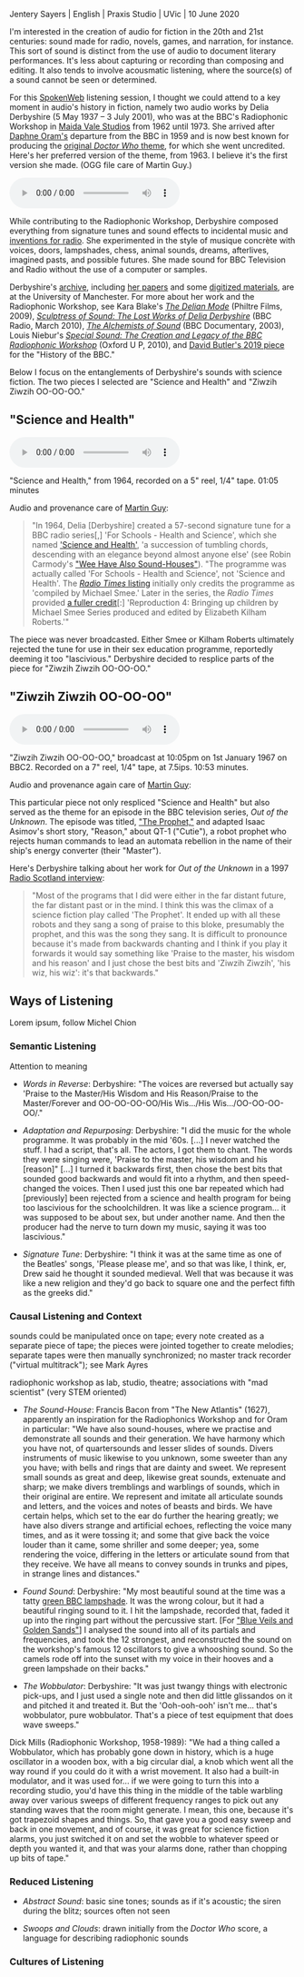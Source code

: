 Jentery Sayers | English | Praxis Studio | UVic | 10 June 2020 

I'm interested in the creation of audio for fiction in the 20th and 21st centuries: sound made for radio, novels, games, and narration, for instance. This sort of sound is distinct from the use of audio to document literary performances. It's less about capturing or recording than composing and editing. It also tends to involve acousmatic listening, where the source(s) of a sound cannot be seen or determined.  

For this [SpokenWeb](https://spokenweb.ca/) listening session, I thought we could attend to a key moment in audio's history in fiction, namely two audio works by Delia Derbyshire (5 May 1937 – 3 July 2001), who was at the BBC's Radiophonic Workshop in [Maida Vale Studios](https://www.google.com/maps/@51.5262781,-0.1909051,3a,75y,222.79h,90.48t/data=!3m6!1e1!3m4!1s-RpzF9BJ2aBun5N8pqA70Q!2e0!7i16384!8i8192) from 1962 until 1973. She arrived after [Daphne Oram's](https://www.bbc.com/culture/article/20170522-daphne-oram-pioneered-electronic-music) departure from the BBC in 1959 and is now best known for producing the [original *Doctor Who* theme](https://www.youtube.com/watch?v=xkIEkLww3lg), for which she went uncredited. Here's her preferred version of the theme, from 1963. I believe it's the first version she made. (OGG file care of Martin Guy.) 

<audio controls>
  <source src="https://wikidelia.net/images/d/d4/Doctor_Who.ogg" type="audio/ogg">
Your browser does not support the audio element.
</audio>

While contributing to the Radiophonic Workshop, Derbyshire composed everything from signature tunes and sound effects to incidental music and [inventions for radio](https://wikidelia.net/wiki/Inventions_for_Radio). She experimented in the style of musique concrète with voices, doors, lampshades, chess, animal sounds, dreams, afterlives, imagined pasts, and possible futures. She made sound for BBC Television and Radio without the use of a computer or samples.

Derbyshire's [archive](https://deliaderbyshireday.com/dd-archive/), including [her papers](https://www.library.manchester.ac.uk/search-resources/special-collections/guide-to-special-collections/a-to-z/collection/?match=Delia+Derbyshire+Papers) and some [digitized materials](https://www.library.manchester.ac.uk/using-the-library/staff/digitisation-services/projects/delia-derbyshire/), are at the University of Manchester. For more about her work and the Radiophonic Workshop, see Kara Blake's [*The Delian Mode*](https://thedelianmode.com/) (Philtre Films, 2009), [*Sculptress of Sound: The Lost Works of Delia Derbyshire*](https://www.bbc.co.uk/programmes/b00rl2ky) (BBC Radio, March 2010), [*The Alchemists of Sound*](http://www.ubu.com/film/alchemists.html) (BBC Documentary, 2003), Louis Niebur's [*Special Sound: The Creation and Legacy of the BBC Radiophonic Workshop*](https://global.oup.com/ushe/product/special-sound-9780195368406?cc=ca&lang=en&) (Oxford U P, 2010), and [David Butler's 2019 piece](https://www.bbc.com/historyofthebbc/100-voices/pioneering-women/women-of-the-workshop/delia-derbyshire) for the "History of the BBC." 

Below I focus on the entanglements of Derbyshire's sounds with science fiction. The two pieces I selected are "Science and Health" and "Ziwzih Ziwzih OO-OO-OO." 

## "Science and Health"

<audio controls>
  <source src="https://wikidelia.net/images/f/f6/Science_and_Health.ogg" type="audio/ogg">
Your browser does not support the audio element.
</audio>

"Science and Health," from 1964, recorded on a 5" reel, 1/4" tape. 01:05 minutes 

Audio and provenance care of [Martin Guy](https://wikidelia.net/wiki/Science_and_Health): 

> "In 1964, Delia [Derbyshire] created a 57-second signature tune for a BBC radio series[,] 'For Schools - Health and Science', which she named ['Science and Health'](https://wikidelia.net/wiki/TRW#6152), 'a succession of tumbling chords, descending with an elegance beyond almost anyone else' (see Robin Carmody's ["Wee Have Also Sound-Houses"](https://wikidelia.net/wiki/Wee_have_also_sound-houses_(article))). "The programme was actually called 'For Schools - Health and Science', not 'Science and Health'. The [*Radio Times* listing](https://genome.ch.bbc.co.uk/0b6cbbb9c6bb422ab0bf8ce745a85dcc) initially only credits the programme as 'compiled by Michael Smee.' Later in the series, the *Radio Times* provided [a fuller credit](https://genome.ch.bbc.co.uk/61bf87094117409587e663c4528b4388)[:] 'Reproduction 4: Bringing up children by Michael Smee Series produced and edited by Elizabeth Kilham Roberts.'"

The piece was never broadcasted. Either Smee or Kilham Roberts ultimately rejected the tune for use in their sex education programme, reportedly deeming it too "lascivious." Derbyshire decided to resplice parts of the piece for "Ziwzih Ziwzih OO-OO-OO."

## "Ziwzih Ziwzih OO-OO-OO"

<audio controls>
  <source src="https://wikidelia.net/images/f/f9/Ziwzih_Ziwzih_OO-OO-OO.ogg" type="audio/ogg">
Your browser does not support the audio element.
</audio>

"Ziwzih Ziwzih OO-OO-OO," broadcast at 10:05pm on 1st January 1967 on BBC2. Recorded on a 7" reel, 1/4" tape, at 7.5ips. 10:53 minutes.

Audio and provenance again care of [Martin Guy](https://wikidelia.net/wiki/Ziwzih%20Ziwzih%20OO-OO-OO): 

This particular piece not only respliced "Science and Health" but also served as the theme for an episode in the BBC television series, *Out of the Unknown*. The episode was titled, ["The Prophet,"](https://genome.ch.bbc.co.uk/845a0724283b4cc2ae96313b7a329d39) and adapted Isaac Asimov's short story, "Reason," about QT-1 ("Cutie"), a robot prophet who rejects human commands to lead an automata rebellion in the name of their ship's energy converter (their "Master").

Here's Derbyshire talking about her work for *Out of the Unknown* in a 1997 [Radio Scotland interview](https://wikidelia.net/wiki/Radio_Scotland_interview): 

> "Most of the programs that I did were either in the far distant future, the far distant past or in the mind. I think this was the climax of a science fiction play called 'The Prophet'. It ended up with all these robots and they sang a song of praise to this bloke, presumably the prophet, and this was the song they sang. It is difficult to pronounce because it's made from backwards chanting and I think if you play it forwards it would say something like 'Praise to the master, his wisdom and his reason' and I just chose the best bits and 'Ziwzih Ziwzih', 'his wiz, his wiz': it's that backwards."

## Ways of Listening 

Lorem ipsum, follow Michel Chion 

### Semantic Listening 

Attention to meaning 

* *Words in Reverse*: Derbyshire: "The voices are reversed but actually say 'Praise to the Master/His Wisdom and His Reason/Praise to the Master/Forever and OO-OO-OO-OO/His Wis.../His Wis.../OO-OO-OO-OO/."

* *Adaptation and Repurposing*: Derbyshire: "I did the music for the whole programme. It was probably in the mid '60s. [...] I never watched the stuff. I had a script, that's all. The actors, I got them to chant. The words they were singing were, 'Praise to the master, his wisdom and his [reason]" [...] I turned it backwards first, then chose the best bits that sounded good backwards and would fit into a rhythm, and then speed-changed the voices. Then I used just this one bar repeated which had [previously] been rejected from a science and health program for being too lascivious for the schoolchildren. It was like a science program... it was supposed to be about sex, but under another name. And then the producer had the nerve to turn down my music, saying it was too lascivious."

* *Signature Tune*: Derbyshire: "I think it was at the same time as one of the Beatles' songs, 'Please please me', and so that was like, I think, er, Drew said he thought it sounded medieval. Well that was because it was like a new religion and they'd go back to square one and the perfect fifth as the greeks did."  

### Causal Listening and Context 

sounds could be manipulated once on tape; every note created as a separate piece of tape; the pieces were jointed together to create melodies; separate tapes were then manually synchronized; no master track recorder ("virtual multitrack"); see Mark Ayres 

radiophonic workshop as lab, studio, theatre; associations with "mad scientist" (very STEM oriented) 

* *The Sound-House*: Francis Bacon from "The New Atlantis" (1627), apparently an inspiration for the Radiophonics Workshop and for Oram in particular: "We have also sound-houses, where we practise and demonstrate all sounds and their generation. We have harmony which you have not, of quartersounds and lesser slides of sounds. Divers instruments of music likewise to you unknown, some sweeter than any you have; with bells and rings that are dainty and sweet. We represent small sounds as great and deep, likewise great sounds, extenuate and sharp; we make divers tremblings and warblings of sounds, which in their original are entire. We represent and imitate all articulate sounds and letters, and the voices and notes of beasts and birds. We have certain helps, which set to the ear do further the hearing greatly; we have also divers strange and artificial echoes, reflecting the voice many times, and as it were tossing it; and some that give back the voice louder than it came, some shriller and some deeper; yea, some rendering the voice, differing in the letters or articulate sound from that they receive. We have all means to convey sounds in trunks and pipes, in strange lines and distances."

* *Found Sound*: Derbyshire: "My most beautiful sound at the time was a tatty [green BBC lampshade](https://wikidelia.net/wiki/Green_Lampshade). It was the wrong colour, but it had a beautiful ringing sound to it. I hit the lampshade, recorded that, faded it up into the ringing part without the percussive start. [For ["Blue Veils and Golden Sands"](https://wikidelia.net/wiki/Blue_Veils_and_Golden_Sands)] I analysed the sound into all of its partials and frequencies, and took the 12 strongest, and reconstructed the sound on the workshop's famous 12 oscillators to give a whooshing sound. So the camels rode off into the sunset with my voice in their hooves and a green lampshade on their backs."

* *The Wobbulator*: Derbyshire: "It was just twangy things with electronic pick-ups, and I just used a single note and then did little glissandos on it and pitched it and treated it. But the 'Ooh-ooh-ooh' isn't me... that's wobbulator, pure wobbulator. That's a piece of test equipment that does wave sweeps." 

Dick Mills (Radiophonic Workshop, 1958-1989): "We had a thing called a Wobbulator, which has probably gone down in history, which is a huge oscillator in a wooden box, with a big circular dial, a knob which went all the way round if you could do it with a wrist movement. It also had a built-in modulator, and it was used for... if we were going to turn this into a recording studio, you'd have this thing in the middle of the table warbling away over various sweeps of different frequency ranges to pick out any standing waves that the room might generate. I mean, this one, because it's got trapezoid shapes and things. So, that gave you a good easy sweep and back in one movement, and of course, it was great for science fiction alarms, you just switched it on and set the wobble to whatever speed or depth you wanted it, and that was your alarms done, rather than chopping up bits of tape."

### Reduced Listening 

* *Abstract Sound*: basic sine tones; sounds as if it's acoustic; the siren during the blitz; sources often not seen  

* *Swoops and Clouds*: drawn initially from the *Doctor Who* score, a language for describing radiophonic sounds 

### Cultures of Listening 


